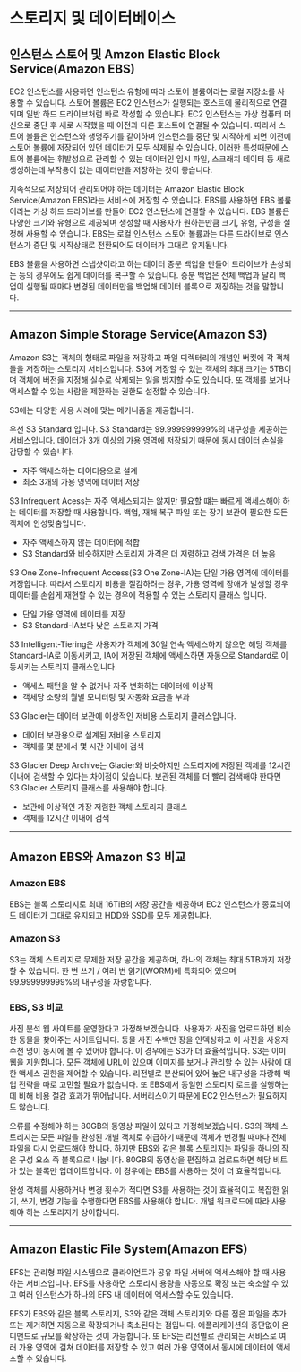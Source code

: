 # 스토리지 및 데이터베이스

## 인스턴스 스토어 및 Amzon Elastic Block Service(Amazon EBS)

EC2 인스턴스를 사용하면 인스턴스 유형에 따라 스토어 볼륨이라는 로컬 저장소를 사용할 수 있습니다. 스토어 볼륨은 EC2 인스턴스가 실행되는 호스트에 물리적으로 연결되며 일반 하드 드라이브처럼 바로 작성할 수 있습니다. EC2 인스턴스는 가상 컴퓨터 머신으로 중단 후 새로 시작했을 때 이전과 다른 호스트에 연결될 수 있습니다. 따라서 스토어 볼륨은 인스턴스와 생명주기를 같이하며 인스턴스를 중단 및 시작하게 되면 이전에 스토어 볼륨에 저장되어 있던 데이터가 모두 삭제될 수 있습니다. 이러한 특성때문에 스토어 볼륨에는 휘발성으로 관리할 수 있는 데이터인 임시 파일, 스크래치 데이터 등 새로 생성하는데 부작용이 없는 데이터만을 저장하는 것이 좋습니다.

지속적으로 저장되어 관리되어야 하는 데이터는 Amazon Elastic Block Service(Amazon EBS)라는 서비스에 저장할 수 있습니다. EBS를 사용하면 EBS 볼륨이라는 가상 하드 드라이브를 만들어 EC2 인스턴스에 연결할 수 있습니다. EBS 볼륨은 다양한 크기와 유형으로 제공되며 생성할 때 사용자가 원하는만큼 크기, 유형, 구성을 설정해 사용할 수 있습니다. EBS는 로컬 인스턴스 스토어 볼륨과는 다른 드라이브로 인스턴스가 중단 및 시작상태로 전환되어도 데이터가 그대로 유지됩니다.

EBS 볼륨을 사용하면 스냅샷이라고 하는 데이터 증분 백업을 만들어 드라이브가 손상되는 등의 경우에도 쉽게 데이터를 복구할 수 있습니다. 증분 백업은 전체 백업과 달리 백업이 실행될 때마다 변경된 데이터만을 백업해 데이터 블록으로 저장하는 것을 말합니다.

---

## Amazon Simple Storage Service(Amazon S3)

Amazon S3는 객체의 형태로 파일을 저장하고 파일 디렉터리의 개념인 버킷에 각 객체들을 저장하는 스토리지 서비스입니다. S3에 저장할 수 있는 객체의 최대 크기는 5TB이며 객체에 버전을 지정해 실수로 삭제되는 일을 방지할 수도 있습니다. 또 객체를 보거나 액세스할 수 있는 사람을 제한하는 권한도 설정할 수 있습니다.

S3에는 다양한 사용 사례에 맞는 메커니즘을 제공합니다.

우선 S3 Standard 입니다. S3 Standard는 99.999999999%의 내구성을 제공하는 서비스입니다. 데이터가 3개 이상의 가용 영역에 저장되기 때문에 동시 데이터 손실을 감당할 수 있습니다.

- 자주 액세스하는 데이터용으로 설계
- 최소 3개의 가용 영역에 데이터 저장

S3 Infrequent Acess는 자주 액세스되지는 않지만 필요할 떄는 빠르게 액세스해야 하는 데이터를 저장할 때 사용합니다. 백업, 재해 복구 파일 또는 장기 보관이 필요한 모든 객체에 안성맞춤입니다.

- 자주 액세스하지 않는 데이터에 적합
- S3 Standard와 비슷하지만 스토리지 가격은 더 저렴하고 검색 가격은 더 높음

S3 One Zone-Infrequent Access(S3 One Zone-IA)는 단일 가용 영역에 데이터를 저장합니다. 따라서 스토리지 비용을 절감하려는 경우, 가용 영역에 장애가 발생할 경우 데이터를 손쉽게 재현할 수 있는 경우에 적용할 수 있는 스토리지 클래스 입니다.

- 단일 가용 영역에 데이터를 저장
- S3 Standard-IA보다 낮은 스토리지 가격

S3 Intelligent-Tiering은 사용자가 객체에 30일 연속 액세스하지 않으면 해당 객체를 Standard-IA로 이동시키고, IA에 저장된 객체에 액세스하면 자동으로 Standard로 이동시키는 스토리지 클래스입니다.

- 액세스 패턴을 알 수 없거나 자주 변화하는 데이터에 이상적
- 객체당 소량의 월별 모니터링 및 자동화 요금을 부과

S3 Glacier는 데이터 보관에 이상적인 저비용 스토리지 클래스입니다.

- 데이터 보관용으로 설계된 저비용 스토리지
- 객체를 몇 분에서 몇 시간 이내에 검색

S3 Glacier Deep Archive는 Glacier와 비슷하지만 스토리지에 저장된 객체를 12시간 이내에 검색할 수 있다는 차이점이 있습니다. 보관된 객체를 더 빨리 검색해야 한다면 S3 Glacier 스토리지 클래스를 사용해야 합니다.

- 보관에 이상적인 가장 저렴한 객체 스토리지 클래스
- 객체를 12시간 이내에 검색

---

## Amazon EBS와 Amazon S3 비교

### Amazon EBS

EBS는 블록 스토리지로 최대 16TiB의 저장 공간을 제공하며 EC2 인스턴스가 종료되어도 데이터가 그대로 유지되고 HDD와 SSD를 모두 제공합니다.

### Amazon S3

S3는 객체 스토리지로 무제한 저장 공간을 제공하며, 하나의 객체는 최대 5TB까지 저장할 수 있습니다. 한 번 쓰기 / 여러 번 읽기(WORM)에 특화되어 있으며 99.999999999%의 내구성을 자랑합니다.

### EBS, S3 비교

사진 분석 웹 사이트를 운영한다고 가정해보겠습니다. 사용자가 사진을 업로드하면 비슷한 동물을 찾아주는 사이트입니다. 동물 사진 수백만 장을 인덱싱하고 이 사진을 사용자 수천 명이 동시에 볼 수 있어야 합니다. 이 경우에는 S3가 더 효율적입니다. S3는 이미 웹을 지원합니다. 모든 객체에 URL이 있으며 이미지를 보거나 관리할 수 있는 사람에 대한 액세스 권한을 제어할 수 있습니다. 리전별로 분산되어 있어 높은 내구성을 자랑해 백업 전략을 따로 고민할 필요가 없습니다. 또 EBS에서 동일한 스토리지 로드를 실행하는 데 비해 비용 절감 효과가 뛰어납니다. 서버리스이기 때문에 EC2 인스턴스가 필요하지도 않습니다.

오류를 수정해야 하는 80GB의 동영상 파일이 있다고 가정해보겠습니다. S3의 객체 스토리지는 모든 파일을 완성된 개별 객체로 취급하기 때문에 객체가 변경될 때마다 전체 파일을 다시 업로드해야 합니다. 하지만 EBS와 같은 블록 스토리지는 파일을 하나의 작은 구성 요소 즉 블록으로 나눕니다. 80GB의 동영상을 편집하고 업로드하면 해당 비트가 있는 블록만 업데이트합니다. 이 경우에는 EBS를 사용하는 것이 더 효율적입니다.

완성 객체를 사용하거나 변경 횟수가 적다면 S3를 사용하는 것이 효율적이고 복잡한 읽기, 쓰기, 변경 기능을 수행한다면 EBS를 사용해야 합니다. 개별 워크로드에 따라 사용해야 하는 스토리지가 상이합니다.

---

## Amazon Elastic File System(Amazon EFS)

EFS는 관리형 파일 시스템으로 클라이언트가 공유 파일 서버에 액세스해야 할 때 사용하는 서비스입니다. EFS를 사용하면 스토리지 용량을 자동으로 확장 또는 축소할 수 있고 여러 인스턴스가 하나의 EFS 내 데이터에 액세스할 수도 있습니다.

EFS가 EBS와 같은 블록 스토리지, S3와 같은 객체 스토리지와 다른 점은 파일을 추가 또는 제거하면 자동으로 확장되거나 축소된다는 점입니다. 애플리케이션의 중단없이 온디맨드로 규모를 확장하는 것이 가능합니다. 또 EFS는 리전별로 관리되는 서비스로 여러 가용 영역에 걸쳐 데이터를 저장할 수 있고 여러 가용 영역에서 동시에 데이터에 액세스할 수 있습니다.
